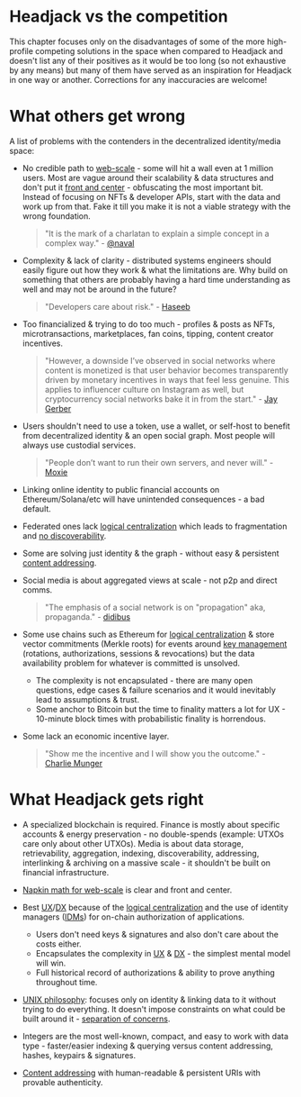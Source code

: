 # Headjack vs the competition

This chapter focuses only on the disadvantages of some of the more high-profile competing solutions in the space when compared to Headjack and doesn't list any of their positives as it would be too long (so not exhaustive by any means) but many of them have served as an inspiration for Headjack in one way or another. Corrections for any inaccuracies are welcome!

# What others get wrong

A list of problems with the contenders in the decentralized identity/media space:

- No credible path to [web-scale](principles.md#web-scale-blockspace--the-unix-philosophy) - some will hit a wall even at 1 million users. Most are vague around their scalability & data structures and don't put it [front and center](numbers.md) - obfuscating the most important bit. Instead of focusing on NFTs & developer APIs, start with the data and work up from that. Fake it till you make it is not a viable strategy with the wrong foundation.
    > "It is the mark of a charlatan to explain a simple concept in a complex way." - [@naval](https://twitter.com/naval/status/752796426208325632)

- Complexity & lack of clarity - distributed systems engineers should easily figure out how they work & what the limitations are. Why build on something that others are probably having a hard time understanding as well and may not be around in the future?
    > "Developers care about risk." - [Haseeb](https://haseebq.com/why-decentralization-isnt-as-important-as-you-think/)

- Too financialized & trying to do too much - profiles & posts as NFTs, microtransactions, marketplaces, fan coins, tipping, content creator incentives.
    > "However, a downside I’ve observed in social networks where content is monetized is that user behavior becomes transparently driven by monetary incentives in ways that feel less genuine. This applies to influencer culture on Instagram as well, but cryptocurrency social networks bake it in from the start." - [Jay Gerber](https://medium.com/decentralized-web/blockchain-social-networks-c941fb337970)

- Users shouldn't need to use a token, use a wallet, or self-host to benefit from decentralized identity & an open social graph. Most people will always use custodial services.
    > "People don’t want to run their own servers, and never will." - [Moxie](https://moxie.org/2022/01/07/web3-first-impressions.html)

- Linking online identity to public financial accounts on Ethereum/Solana/etc will have unintended consequences - a bad default.

- Federated ones lack [logical centralization](https://medium.com/@VitalikButerin/the-meaning-of-decentralization-a0c92b76a274) which leads to fragmentation and [no discoverability](https://github.com/mastodon/mastodon/issues/9529).

- Some are solving just identity & the graph - without easy & persistent [content addressing](addressing.md).

- Social media is about aggregated views at scale - not p2p and direct comms.
    > "The emphasis of a social network is on "propagation" aka, propaganda." - [didibus](https://news.ycombinator.com/item?id=25735773)

- Some use chains such as Ethereum for [logical centralization](https://medium.com/@VitalikButerin/the-meaning-of-decentralization-a0c92b76a274) & store vector commitments (Merkle roots) for events around [key management](https://blog.ceramic.network/key-revocation-in-self-certifying-protocols/) (rotations, authorizations, sessions & revocations) but the data availability problem for whatever is committed is unsolved.
    - The complexity is not encapsulated - there are many open questions, edge cases & failure scenarios and it would inevitably lead to assumptions & trust.
    <!-- - Many focus just on the latest keypairs and don't sequence the signed actions throughout time  - much harder to prove that content generated with an older keypair was indeed legitimate at the time of creation and generated back in time instead of fraudulently constructed later on if the keypair is compromised. -->
    - Some anchor to Bitcoin but the time to finality matters a lot for UX - 10-minute block times with probabilistic finality is horrendous.

- Some lack an economic incentive layer.
    > "Show me the incentive and I will show you the outcome." - [Charlie Munger](https://quotefancy.com/quote/1561882/Charlie-Munger-Show-me-the-incentive-and-I-will-show-you-the-outcome)


<!-- other projects lack a vision of what could be built and what it would look like
https://twitter.com/liron/status/1547225903176028160 -->

<!-- What you don't want is for these identifiers to be fractured between many platforms with different standards & formats. -->

# What Headjack gets right

- A specialized blockchain is required. Finance is mostly about specific accounts & energy preservation - no double-spends (example: UTXOs care only about other UTXOs). Media is about data storage, retrievability, aggregation, indexing, discoverability, addressing, interlinking & archiving on a massive scale - it shouldn't be built on financial infrastructure.

- [Napkin math for web-scale](numbers.md) is clear and front and center.

- Best [UX](https://en.wikipedia.org/wiki/User_experience)/[DX](https://en.wikipedia.org/wiki/User_experience#Developer_experience) because of the [logical centralization](https://medium.com/@VitalikButerin/the-meaning-of-decentralization-a0c92b76a274) and the use of identity managers ([IDMs](IDM.md)) for on-chain authorization of applications.
    - Users don't need keys & signatures and also don't care about the costs either.
    - Encapsulates the complexity in [UX](https://en.wikipedia.org/wiki/User_experience) & [DX](https://en.wikipedia.org/wiki/User_experience#Developer_experience) - the simplest mental model will win.
    - Full historical record of authorizations & ability to prove anything throughout time.

- [UNIX philosophy](https://en.wikipedia.org/wiki/Unix_philosophy): focuses only on identity & linking data to it without trying to do everything. It doesn't impose constraints on what could be built around it - [separation of concerns](https://en.wikipedia.org/wiki/Separation_of_concerns).

- Integers are the most well-known, compact, and easy to work with data type - faster/easier indexing & querying versus content addressing, hashes, keypairs & signatures.

- [Content addressing](addressing.md) with human-readable & persistent URIs with provable authenticity.

<!-- <div style="text-align: center;">
    <img src="images/meme_one_does_not_simply.jpg">
</div> -->

<!-- one does not simply solve media
without logically centralizing identity, names, connections & anchoring through batching and custodial services
https://imgflip.com/memegenerator/One-Does-Not-Simply -->


<!-- <div style="text-align: center;">
    <img src="images/meme_expanding_brain.jpg">
</div> -->

<!-- trust centralized companies with your identity & data
use blockchains, self-host all your data, and sign every action
manage many keypair wallets and isolate risk
use a blockchain with hierarchical trust & don't require keypairs by default
https://imgflip.com/memegenerator/Expanding-Brain -->


<!-- <div style="text-align: center;">
    <img src="images/meme_drake_better_trust.jpg">
</div> -->

<!-- TRUSTLESS
manage keypairs & sign actions
BETTER TRUST
hierarchical trust & account management without keypairs by default
https://imgflip.com/memegenerator/Drake-Hotline-Bling -->

<!-- <div style="text-align: center;">
    <img src="images/meme_red_dress_better_trust.jpg">
</div> -->

<!-- better trust & familiar UX
normal people
using keypairs & signing actions trustlessly
https://imgflip.com/memegenerator/112528910/Guy-checks-out-red-dress-girl -->
